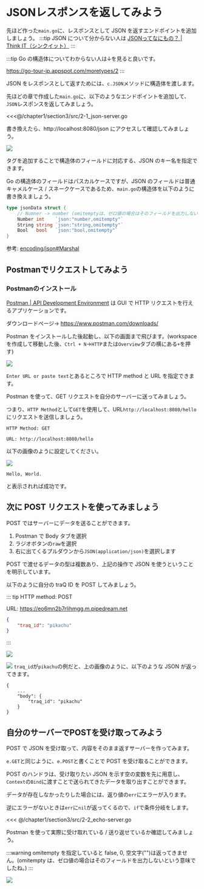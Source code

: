# JSONレスポンスを返してみよう

先ほど作った`main.go`に、レスポンスとして JSON を返すエンドポイントを追加しましょう。
:::tip
JSON について分からない人は
[JSONってなにもの？ | Think IT（シンクイット）](https://thinkit.co.jp/article/70/1)
:::

:::tip
Go の構造体についてわからない人は↓を見ると良いです。

https://go-tour-jp.appspot.com/moretypes/2
:::

JSON をレスポンスとして返すためには、`c.JSON`メソッドに構造体を渡します。

先ほどの章で作成した`main.go`に、以下のようなエンドポイントを追加して、`JSON`レスポンスを返してみましょう。

<<<@/chapter1/section3/src/2-1_json-server.go

書き換えたら、http://localhost:8080/json にアクセスして確認してみましょう。

![](assets/json_server.png)

タグを追加することで構造体のフィールドに対応する、JSON のキー名を指定できます。

Go の構造体のフィールドはパスカルケースですが、JSON のフィールドは普通キャメルケース / スネークケースであるため、`main.go`の構造体を以下のように書き換えましょう。

```go
type jsonData struct {
    // Numner -> number (omitemptyは、ゼロ値の場合はそのフィールドを出力しないという意味)
	Number int    `json:"number,omitempty"`
	String string `json:"string,omitempty"`
	Bool   bool   `json:"bool,omitempty"`
}
```

参考: [encoding/json#Marshal](https://pkg.go.dev/encoding/json#Marshal)

## Postmanでリクエストしてみよう

### Postmanのインストール
[Postman | API Development Environment](https://www.getpostman.com/) は GUI で HTTP リクエストを行えるアプリケーションです。

ダウンロードページ→ https://www.postman.com/downloads/

Postman をインストールした後起動し、以下の画面まで飛びます。(workspace を作成して移動した後、`Ctrl + N`→`HTTP`または`Overview`タブの横にある`+`を押す)

![](assets/postman.png)

`Enter URL or paste text`とあるところで HTTP method と URL を指定できます。

Postman を使って、GET リクエストを自分のサーバーに送ってみましょう。

つまり、`HTTP Method`として`GET`を使用して、URL`http://localhost:8080/hello`にリクエストを送信しましょう。
```
HTTP Method: GET

URL: http://localhost:8080/hello
```
以下の画像のように設定してください。

![](assets/postman-hello.png)

```
Hello, World.
```
と表示されれば成功です。

## 次に POST リクエストを使ってみましょう

POST ではサーバーにデータを送ることができます。

1. Postman で Body タブを選択
2. ラジオボタンの`raw`を選択
3. 右に出てくるプルダウンから`JSON(application/json)`を選択します

POST で渡せるデータの型は複数あり、上記の操作で JSON を使うということを明示しています。

以下のように自分の traQ ID を POST してみましょう。

::: tip
HTTP method: POST

URL: https://eo6mn2b7rlihmgg.m.pipedream.net

```json
{
    "traq_id": "pikachu"
}
```
:::

![](assets/postman-post.png)

![](assets/postman-response.png)
`traq_id`が`pikachu`の例だと、上の画像のように、以下のような JSON が返ってきます。
```
{
    ...
    "body": {
        "traq_id": "pikachu"
    }
}
```

<!--
inspectある?
から自分のtraQ IDがあるか確認してみましょう
-->

## 自分のサーバーでPOSTを受け取ってみよう

POST で JSON を受け取って、内容をそのまま返すサーバーを作ってみます。

`e.GET`と同じように、`e.POST`と書くことで POST を受け取ることができます。

POST のハンドラは、受け取りたい JSON を示す空の変数を先に用意し、`Context`の`Bind`に渡すことで送られてきたデータを取り出すことができます。

データが存在しなかったりした場合には、返り値の`err`にエラーが入ります。

逆にエラーがないときは`err`に`nil`が返ってくるので、`if`で条件分岐をします。

<<< @/chapter1/section3/src/2-2_echo-server.go

Postman を使って実際に受け取れている / 送り返せているか確認してみましょう。

:::warning
omitempty を指定していると false, 0, 空文字("")は返ってきません。(omitempty は、ゼロ値の場合はそのフィールドを出力しないという意味でしたね。)
:::

![](assets/postman-echo.png)
